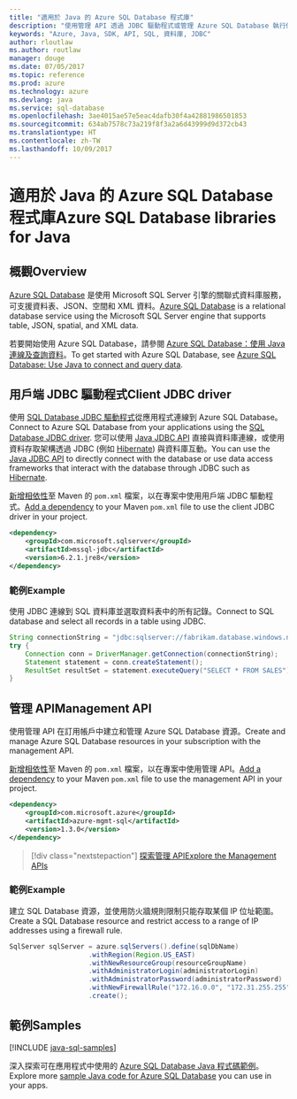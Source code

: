 ```yaml
---
title: "適用於 Java 的 Azure SQL Database 程式庫"
description: "使用管理 API 透過 JDBC 驅動程式或管理 Azure SQL Database 執行個體來連線到 Azure SQL Database。"
keywords: "Azure, Java, SDK, API, SQL, 資料庫, JDBC"
author: rloutlaw
ms.author: routlaw
manager: douge
ms.date: 07/05/2017
ms.topic: reference
ms.prod: azure
ms.technology: azure
ms.devlang: java
ms.service: sql-database
ms.openlocfilehash: 3ae4015ae57e5eac4dafb30f4a42881986501853
ms.sourcegitcommit: 634ab7578c73a219f8f3a2a6d43999d9d372cb43
ms.translationtype: HT
ms.contentlocale: zh-TW
ms.lasthandoff: 10/09/2017
---
```

# <a name="azure-sql-database-libraries-for-java"></a><span data-ttu-id="7098e-104">適用於 Java 的 Azure SQL Database 程式庫</span><span class="sxs-lookup"><span data-stu-id="7098e-104">Azure SQL Database libraries for Java</span></span>

## <a name="overview"></a><span data-ttu-id="7098e-105">概觀</span><span class="sxs-lookup"><span data-stu-id="7098e-105">Overview</span></span>

<span data-ttu-id="7098e-106">[Azure SQL Database](/azure/sql-database/sql-database-technical-overview) 是使用 Microsoft SQL Server 引擎的關聯式資料庫服務，可支援資料表、JSON、空間和 XML 資料。</span><span class="sxs-lookup"><span data-stu-id="7098e-106">[Azure SQL Database](/azure/sql-database/sql-database-technical-overview) is a relational database service using the Microsoft SQL Server engine that supports table, JSON, spatial, and XML data.</span></span> 

<span data-ttu-id="7098e-107">若要開始使用 Azure SQL Database，請參閱 [Azure SQL Database：使用 Java 連線及查詢資料](/azure/sql-database/sql-database-connect-query-java)。</span><span class="sxs-lookup"><span data-stu-id="7098e-107">To get started with Azure SQL Database, see [Azure SQL Database: Use Java to connect and query data](/azure/sql-database/sql-database-connect-query-java).</span></span>

## <a name="client-jdbc-driver"></a><span data-ttu-id="7098e-108">用戶端 JDBC 驅動程式</span><span class="sxs-lookup"><span data-stu-id="7098e-108">Client JDBC driver</span></span>

<span data-ttu-id="7098e-109">使用 [SQL Database JDBC 驅動程式](/sql/connect/jdbc/microsoft-jdbc-driver-for-sql-server)從應用程式連線到 Azure SQL Database。</span><span class="sxs-lookup"><span data-stu-id="7098e-109">Connect to Azure SQL Database from your applications using the [SQL Database JDBC driver](/sql/connect/jdbc/microsoft-jdbc-driver-for-sql-server).</span></span> <span data-ttu-id="7098e-110">您可以使用 [Java JDBC API](https://docs.oracle.com/javase/8/docs/technotes/guides/jdbc/) 直接與資料庫連線，或使用資料存取架構透過 JDBC (例如 [Hibernate](http://hibernate.org/)) 與資料庫互動。</span><span class="sxs-lookup"><span data-stu-id="7098e-110">You can use the [Java JDBC API](https://docs.oracle.com/javase/8/docs/technotes/guides/jdbc/) to directly connect with the database or use data access frameworks that interact with the database through JDBC such as [Hibernate](http://hibernate.org/).</span></span>

<span data-ttu-id="7098e-111">[新增相依性](https://maven.apache.org/guides/getting-started/index.html#How_do_I_use_external_dependencies)至 Maven 的 `pom.xml` 檔案，以在專案中使用用戶端 JDBC 驅動程式。</span><span class="sxs-lookup"><span data-stu-id="7098e-111">[Add a dependency](https://maven.apache.org/guides/getting-started/index.html#How_do_I_use_external_dependencies) to your Maven `pom.xml` file to use the client JDBC driver in your project.</span></span>


```XML
<dependency>
    <groupId>com.microsoft.sqlserver</groupId>
    <artifactId>mssql-jdbc</artifactId>
    <version>6.2.1.jre8</version>
</dependency>
```   

### <a name="example"></a><span data-ttu-id="7098e-112">範例</span><span class="sxs-lookup"><span data-stu-id="7098e-112">Example</span></span>

<span data-ttu-id="7098e-113">使用 JDBC 連線到 SQL 資料庫並選取資料表中的所有記錄。</span><span class="sxs-lookup"><span data-stu-id="7098e-113">Connect to SQL database and select all records in a table using JDBC.</span></span>

```java
String connectionString = "jdbc:sqlserver://fabrikam.database.windows.net:1433;database=fiber;user=raisa;password=testpass;encrypt=true;hostNameInCertificate=*.database.windows.net;loginTimeout=30;";
try {
    Connection conn = DriverManager.getConnection(connectionString);
    Statement statement = conn.createStatement();
    ResultSet resultSet = statement.executeQuery("SELECT * FROM SALES");
}  
```

## <a name="management-api"></a><span data-ttu-id="7098e-114">管理 API</span><span class="sxs-lookup"><span data-stu-id="7098e-114">Management API</span></span>

<span data-ttu-id="7098e-115">使用管理 API 在訂用帳戶中建立和管理 Azure SQL Database 資源。</span><span class="sxs-lookup"><span data-stu-id="7098e-115">Create and manage Azure SQL Database resources in your subscription with the management API.</span></span>   

<span data-ttu-id="7098e-116">[新增相依性](https://maven.apache.org/guides/getting-started/index.html#How_do_I_use_external_dependencies)至 Maven 的 `pom.xml` 檔案，以在專案中使用管理 API。</span><span class="sxs-lookup"><span data-stu-id="7098e-116">[Add a dependency](https://maven.apache.org/guides/getting-started/index.html#How_do_I_use_external_dependencies) to your Maven `pom.xml` file to use the management API in your project.</span></span>


```XML
<dependency>
    <groupId>com.microsoft.azure</groupId>
    <artifactId>azure-mgmt-sql</artifactId>
    <version>1.3.0</version>
</dependency>
```

> [!div class="nextstepaction"]
> [<span data-ttu-id="7098e-117">探索管理 API</span><span class="sxs-lookup"><span data-stu-id="7098e-117">Explore the Management APIs</span></span>](/java/api/overview/azure/sql/managementapi)

### <a name="example"></a><span data-ttu-id="7098e-118">範例</span><span class="sxs-lookup"><span data-stu-id="7098e-118">Example</span></span>

<span data-ttu-id="7098e-119">建立 SQL Database 資源，並使用防火牆規則限制只能存取某個 IP 位址範圍。</span><span class="sxs-lookup"><span data-stu-id="7098e-119">Create a SQL Database resource and restrict access to a range of IP addresses using a firewall rule.</span></span>

```java
SqlServer sqlServer = azure.sqlServers().define(sqlDbName)
                    .withRegion(Region.US_EAST)
                    .withNewResourceGroup(resourceGroupName)
                    .withAdministratorLogin(administratorLogin)
                    .withAdministratorPassword(administratorPassword)
                    .withNewFirewallRule("172.16.0.0", "172.31.255.255")
                    .create();
```

## <a name="samples"></a><span data-ttu-id="7098e-120">範例</span><span class="sxs-lookup"><span data-stu-id="7098e-120">Samples</span></span>

[!INCLUDE [java-sql-samples](../docs-ref-conceptual/includes/sql.md)]

<span data-ttu-id="7098e-121">深入探索可在應用程式中使用的 [Azure SQL Database Java 程式碼範例](https://azure.microsoft.com/resources/samples/?platform=java&term=SQL)。</span><span class="sxs-lookup"><span data-stu-id="7098e-121">Explore more [sample Java code for Azure SQL Database](https://azure.microsoft.com/resources/samples/?platform=java&term=SQL) you can use in your apps.</span></span>